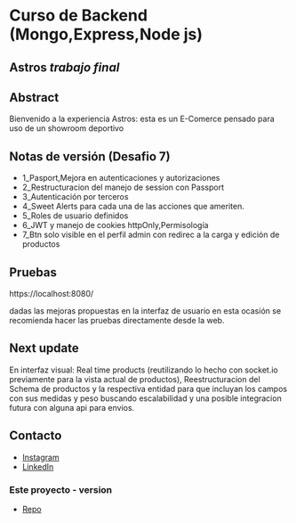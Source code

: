 # Curso de Backend (Mongo,Express,Node js)

## Astros _trabajo final_

## Abstract

Bienvenido a la experiencia Astros: esta es un E-Comerce pensado para uso de un showroom deportivo

## Notas de versión (Desafio 7)

- 1_Pasport,Mejora en autenticaciones y autorizaciones
- 2_Restructuracion del manejo de session con Passport
- 3_Autenticación por terceros
- 4_Sweet Alerts para cada una de las acciones que ameriten.
- 5_Roles de usuario definidos
- 6_JWT y manejo de cookies httpOnly,Permisología
- 7_Btn solo visible en el perfil admin con redirec a la carga y edición de productos

## Pruebas

https://localhost:8080/

dadas las mejoras propuestas en la interfaz de usuario en esta ocasión se recomienda hacer las pruebas directamente desde la web.

## Next update

En interfaz visual: Real time products (reutilizando lo hecho con socket.io previamente para la vista actual de productos), Reestructuracion del Schema de productos y la respectiva entidad para que incluyan los campos con sus medidas y peso buscando escalabilidad y una posible integracion futura con alguna api para envios.

## Contacto

- [Instagram](https://www.instagram.com/joabidart/)
- [LinkedIn](https://www.linkedin.com/in/joaquin-bidart-33561918a/)

### Este proyecto - version

- [Repo](https://github.com/JoaCode19/Desafio7)
